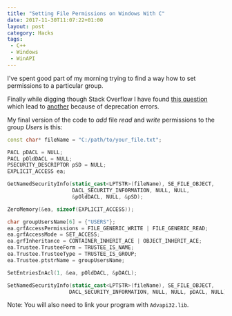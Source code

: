 ```yaml
---
title: "Setting File Permissions on Windows With C"
date: 2017-11-30T11:07:22+01:00
layout: post
category: Hacks
tags:
 - C++
 - Windows
 - WinAPI
---
```


I've spent good part of my morning trying to find a way how to set permissions to a particular group.

Finally while digging though Stack Overflow I have found [this question][1] which lead to [another][2] because of deprecation errors.

[1]: https://stackoverflow.com/questions/910528/how-to-change-the-acls-from-c
[2]: https://stackoverflow.com/questions/1095745/am-i-using-setnamedsecurityinfo-incorrectly-the-acl-of-my-file-doesnt-seem-to

My final version of the code to _add_ file _read_ and _write_ permissions to the group _Users_ is this:

```c++
const char* fileName = "C:/path/to/your_file.txt";

PACL pDACL = NULL;
PACL pOldDACL = NULL;
PSECURITY_DESCRIPTOR pSD = NULL;
EXPLICIT_ACCESS ea;

GetNamedSecurityInfo(static_cast<LPTSTR>(fileName), SE_FILE_OBJECT,
                     DACL_SECURITY_INFORMATION, NULL, NULL,
                     &pOldDACL, NULL, &pSD);

ZeroMemory(&ea, sizeof(EXPLICIT_ACCESS));

char groupUsersName[6] = {"USERS"};
ea.grfAccessPermissions = FILE_GENERIC_WRITE | FILE_GENERIC_READ;
ea.grfAccessMode = SET_ACCESS;
ea.grfInheritance = CONTAINER_INHERIT_ACE | OBJECT_INHERIT_ACE;
ea.Trustee.TrusteeForm = TRUSTEE_IS_NAME;
ea.Trustee.TrusteeType = TRUSTEE_IS_GROUP;
ea.Trustee.ptstrName = groupUsersName;

SetEntriesInAcl(1, &ea, pOldDACL, &pDACL);

SetNamedSecurityInfo(static_cast<LPTSTR>(fileName), SE_FILE_OBJECT,
                    DACL_SECURITY_INFORMATION, NULL, NULL, pDACL, NULL);
```

Note: You will also need to link your program with `Advapi32.lib`.